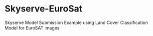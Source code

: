 # Skyserve-EuroSat
Skyserve Model Submission Example using Land Cover Classification Model for EuroSAT images
